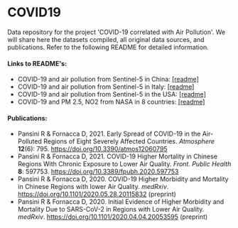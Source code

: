 # COVID19
Data repository for the project 'COVID-19 correlated with Air Pollution'.
We will share here the datasets compiled, all original data sources, and publications. Refer to the following README for detailed information.

#### Links to README's: 
- COVID-19 and air pollution from Sentinel-5 in China: [[readme]](China/README_China.md)
- COVID-19 and air pollution from Sentinel-5 in Italy: [[readme]](Italy/README_Italy.md)
- COVID-19 and air pollution from Sentinel-5 in the USA: [[readme]](USA/README_USA.md)
- COVID-19 and PM 2.5, NO2 from NASA in 8 countries: [[readme]](8_countries/README_8_countries.md)

#### Publications:
- Pansini R & Fornacca D, 2021. Early Spread of COVID-19 in the Air-Polluted Regions of Eight Severely Affected Countries. _Atmosphere_ **12**(6): 795. https://doi.org/10.3390/atmos12060795
- Pansini R & Fornacca D, 2021. COVID-19 Higher Mortality in Chinese Regions With Chronic Exposure to Lower Air Quality. _Front. Public Health_ **8**: 597753. https://doi.org/10.3389/fpubh.2020.597753
- Pansini R & Fornacca D, 2020. COVID-19 Higher Morbidity and Mortality in Chinese Regions with lower Air Quality. _medRxiv_. https://doi.org/10.1101/2020.05.28.20115832 (preprint)
- Pansini R & Fornacca D, 2020. Initial Evidence of Higher Morbidity and Mortality Due to SARS-CoV-2 in Regions with Lower Air Quality. _medRxiv_. https://doi.org/10.1101/2020.04.04.20053595 (preprint)
